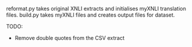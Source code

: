 reformat.py takes original XNLI extracts and initialises myXNLI translation files.
build.py takes myXNLI files and creates output files for dataset.

TODO:
* Remove double quotes from the CSV extract